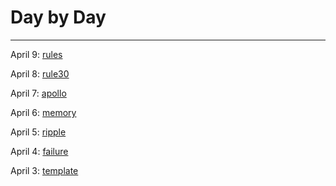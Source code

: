 # Day by Day
---

April 9: [rules](7_rules)

April 8: [rule30](6_rule30)

April 7: [apollo](5_apollo)

April 6: [memory](4_memory)

April 5: [ripple](3_ripple)

April 4: [failure](2_failure)

April 3: [template](1_template)
